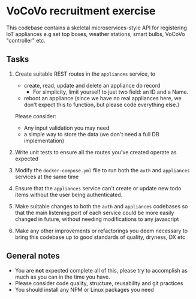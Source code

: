 # VoCoVo recruitment exercise

This codebase contains a skeletal microservices-style API for registering IoT appliances e.g set top boxes, weather stations, smart bulbs, VoCoVo "controller" etc.

## Tasks

1. Create suitable REST routes in the `appliances` service, to

   - create, read, update and delete an appliance db record
     - For simplicity, limit yourself to just two field: an ID and a Name.
   - reboot an appliance (since we have no real appliances here, we don't expect this to function, but please code everything else.)

   Please consider:

   - Any input validation you may need
   - a simple way to store the data (we don't need a full DB implementation)

1. Write unit tests to ensure all the routes you've created operate as expected
1. Modify the `docker-compose.yml` file to run both the `auth` and `appliances` services at the same time
1. Ensure that the `appliances` service can't create or update new todo items without the user being authenticated.
1. Make suitable changes to both the `auth` and `appliances` codebases so that the main listening port of each service could be more easily changed in future, without needing modifications to any javascript
1. Make any other improvements or refactorings you deem necessary to bring this codebase up to good standards of quality, dryness, DX etc

## General notes

- You are **not** expected complete all of this, please try to accomplish as much as you can in the time you have.
- Please consider code quality, structure, reusability and git practices
- You should install any NPM or Linux packages you need
